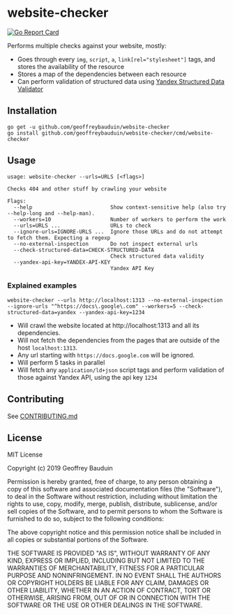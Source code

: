 # website-checker

[![Go Report Card](https://goreportcard.com/badge/github.com/geoffreybauduin/website-checker)](https://goreportcard.com/report/github.com/geoffreybauduin/website-checker)

Performs multiple checks against your website, mostly:

- Goes through every `img`, `script`, `a`, `link[rel="stylesheet"]` tags, and stores the availability of the resource
- Stores a map of the dependencies between each resource
- Can perform validation of structured data using [Yandex Structured Data Validator](https://tech.yandex.com/validator/doc/dg/concepts/about-docpage/)

## Installation

```
go get -u github.com/geoffreybauduin/website-checker
go install github.com/geoffreybauduin/website-checker/cmd/website-checker
```

## Usage

```
usage: website-checker --urls=URLS [<flags>]

Checks 404 and other stuff by crawling your website

Flags:
  --help                         Show context-sensitive help (also try --help-long and --help-man).
  --workers=10                   Number of workers to perform the work
  --urls=URLS ...                URLs to check
  --ignore-urls=IGNORE-URLS ...  Ignore those URLs and do not attempt to fetch them. Expecting a regexp
  --no-external-inspection       Do not inspect external urls
  --check-structured-data=CHECK-STRUCTURED-DATA  
                                 Check structured data validity
  --yandex-api-key=YANDEX-API-KEY  
                                 Yandex API Key
```

### Explained examples

```
website-checker --urls http://localhost:1313 --no-external-inspection --ignore-urls "^https://docs\.google\.com" --workers=5 --check-structured-data=yandex --yandex-api-key=1234
```

- Will crawl the website located at http://localhost:1313 and all its dependencies.
- Will not fetch the dependencies from the pages that are outside of the host `localhost:1313`.
- Any url starting with `https://docs.google.com` will be ignored.
- Will perform 5 tasks in parallel
- Will fetch any `application/ld+json` script tags and perform validation of those against Yandex API, using the api key `1234`

## Contributing

See [CONTRIBUTING.md](https://github.com/geoffreybauduin/website-checker/blob/master/CONTRIBUTING.md)

## License

MIT License

Copyright (c) 2019 Geoffrey Bauduin

Permission is hereby granted, free of charge, to any person obtaining a copy
of this software and associated documentation files (the "Software"), to deal
in the Software without restriction, including without limitation the rights
to use, copy, modify, merge, publish, distribute, sublicense, and/or sell
copies of the Software, and to permit persons to whom the Software is
furnished to do so, subject to the following conditions:

The above copyright notice and this permission notice shall be included in all
copies or substantial portions of the Software.

THE SOFTWARE IS PROVIDED "AS IS", WITHOUT WARRANTY OF ANY KIND, EXPRESS OR
IMPLIED, INCLUDING BUT NOT LIMITED TO THE WARRANTIES OF MERCHANTABILITY,
FITNESS FOR A PARTICULAR PURPOSE AND NONINFRINGEMENT. IN NO EVENT SHALL THE
AUTHORS OR COPYRIGHT HOLDERS BE LIABLE FOR ANY CLAIM, DAMAGES OR OTHER
LIABILITY, WHETHER IN AN ACTION OF CONTRACT, TORT OR OTHERWISE, ARISING FROM,
OUT OF OR IN CONNECTION WITH THE SOFTWARE OR THE USE OR OTHER DEALINGS IN THE
SOFTWARE.

